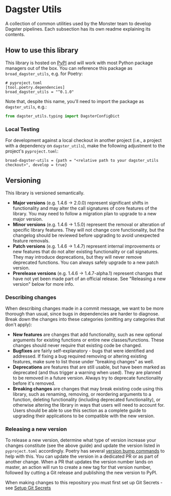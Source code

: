 # Dagster Utils

A collection of common utilities used by the Monster team to develop Dagster pipelines. Each subsection has its own readme explaining its contents.

## How to use this library

This library is hosted on [PyPI](https://pypi.org/) and will work with most Python package managers out of the box. You can reference this package as `broad_dagster_utils`, e.g. for Poetry:

```
# pyproject.toml
[tool.poetry.dependencies]
broad_dagster_utils = "^0.1.0"
```

Note that, despite this name, you'll need to import the package as `dagster_utils`, e.g.:
```python
from dagster_utils.typing import DagsterConfigDict
```

### Local Testing
For development against a local checkout in another project (i.e., a project with a dependency on `dagster_utils`), make the following adjustment to the project's `pyproject.toml`:
```
broad-dagster-utils = {path = "<relative path to your dagster_utils checkout>", develop = true}
```

## Versioning

This library is versioned semantically.

* **Major versions** (e.g. 1.4.6 -> 2.0.0) represent significant shifts in functionality and may alter the call signatures of core features of the library. You may need to follow a migration plan to upgrade to a new major version.
* **Minor versions** (e.g. 1.4.6 -> 1.5.0) represent the removal or alteration of specific library features. They will not change core functionality, but the changelog should be reviewed before upgrading to avoid unexpected feature removals.
* **Patch versions** (e.g. 1.4.6 -> 1.4.7) represent internal improvements or new features that do not alter existing functionality or call signatures. They may introduce deprecations, but they will never remove deprecated functions. You can always safely upgrade to a new patch version.
* **Prerelease versions** (e.g. 1.4.6 -> 1.4.7-alpha.1) represent changes that have not yet been made part of an official release. See "Releasing a new version" below for more info.

### Describing changes

When describing changes made in a commit message, we want to be more thorough than usual, since bugs in dependencies are harder to diagnose. Break down the changes into these categories (omitting any categories that don't apply):

* **New features** are changes that add functionality, such as new optional arguments for existing functions or entire new classes/functions. These changes should never require that existing code be changed.
* **Bugfixes** are fairly self-explanatory - bugs that were identified and addressed. If fixing a bug required removing or altering existing features, make sure to list those under "breaking changes" as well.
* **Deprecations** are features that are still usable, but have been marked as deprecated (and thus trigger a warning when used). They are planned to be removed in a future version. Always try to deprecate functionality before it's removed.
* **Breaking changes** are changes that may break existing code using this library, such as renaming, removing, or reordering arguments to a function, deleting functionality (including deprecated functionality), or otherwise altering the library in ways that users will need to account for. Users should be able to use this section as a complete guide to upgrading their applications to be compatible with the new version.

### Releasing a new version

To release a new version, determine what type of version increase your changes constitute (see the above guide) and update the version listed in `pyproject.toml` accordingly. Poetry has several [version bump commands](https://python-poetry.org/docs/cli/#version) to help with this. You can update the version in a dedicated PR or as part of another change. When a PR that updates the version number lands on master, an action will run to create a new tag for that version number, followed by cutting a Git release and publishing the new version to PyPI.

When making changes to this repository you must first set up Git Secrets - see [Setup Git Secrets](https://dsp-security.broadinstitute.org/platform-security-categories/git/setup-git-secrets)

